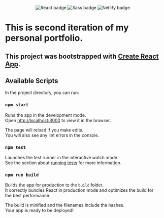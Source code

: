 <p align='center'>
<img alt="React badge" src="https://img.shields.io/badge/-React-61DAFB?style=flat&logo=react&logoColor=black"/>
<img alt="Sass badge" src="https://img.shields.io/badge/-Sass-CC6699?style=flat&logo=sass&logoColor=white"/>
<img alt='Netlify badge' src='https://api.netlify.com/api/v1/badges/87178c10-26d4-41a0-a04f-8cb39abb2216/deploy-status'/>
</p>

# This is second iteration of my personal portfolio.


## This project was bootstrapped with [Create React App](https://github.com/facebook/create-react-app).

## Available Scripts

In the project directory, you can run:

### `npm start`

Runs the app in the development mode.\
Open [http://localhost:3000](http://localhost:3000) to view it in the browser.

The page will reload if you make edits.\
You will also see any lint errors in the console.

### `npm test`

Launches the test runner in the interactive watch mode.\
See the section about [running tests](https://facebook.github.io/create-react-app/docs/running-tests) for more information.

### `npm run build`

Builds the app for production to the `build` folder.\
It correctly bundles React in production mode and optimizes the build for the best performance.

The build is minified and the filenames include the hashes.\
Your app is ready to be deployed!

